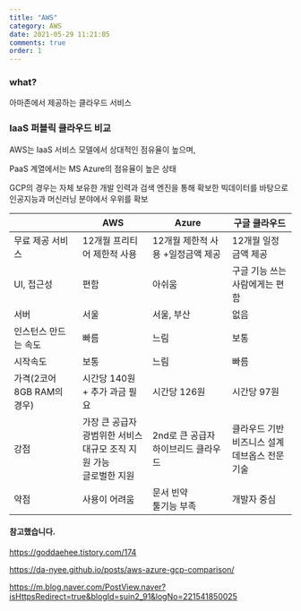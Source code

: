 ```yaml
---
title: "AWS"
category: AWS
date: 2021-05-29 11:21:05
comments: true
order: 1
---
```


### what?

아마존에서 제공하는 클라우드 서비스

### IaaS 퍼블릭 클라우드 비교

AWS는 IaaS 서비스 모델에서 상대적인 점유율이 높으며, 

PaaS 계열에서는 MS Azure의 점유율이 높은 상태

GCP의 경우는 자체 보유한 개발 인력과 검색 엔진을 통해 확보한 빅데이터를 바탕으로 인공지능과 머신러닝 분야에서 우위를 확보

|                            | AWS                                                          | Azure                                  | 구글 클라우드                                          |
| -------------------------- | ------------------------------------------------------------ | -------------------------------------- | ------------------------------------------------------ |
| 무료 제공 서비스           | 12개월 프리티어 제한적 사용                                  | 12개월 제한적 사용 +일정금액 제공      | 12개월 일정금액 제공                                   |
| UI, 접근성                 | 편함                                                         | 아쉬움                                 | 구글 기능 쓰는 사람에게는 편함                         |
| 서버                       | 서울                                                         | 서울, 부산                             | 없음                                                   |
| 인스턴스 만드는 속도       | 빠름                                                         | 느림                                   | 보통                                                   |
| 시작속도                   | 보통                                                         | 느림                                   | 빠름                                                   |
| 가격(2코어 8GB RAM의 경우) | 시간당 140원 + 추가 과금 필요                                | 시간당 126원                           | 시간당 97원                                            |
| 강점                       | 가장 큰 공급자<BR>광범위한 서비스<BR>대규모 조직 지원 가능<BR>글로벌한 지원 | 2nd로 큰 공급자<br>하이브리드 클라우드 | 클라우드 기반 비즈니스 설계 <BR>데브옵스 전문 기술<BR> |
| 약점                       | 사용이 어려움<BR>                                            | 문서 빈약<BR>툴기능 부족               | 개발자 중심                                            |



#### 참고했습니다.

https://goddaehee.tistory.com/174

https://da-nyee.github.io/posts/aws-azure-gcp-comparison/

https://m.blog.naver.com/PostView.naver?isHttpsRedirect=true&blogId=suin2_91&logNo=221541850025

